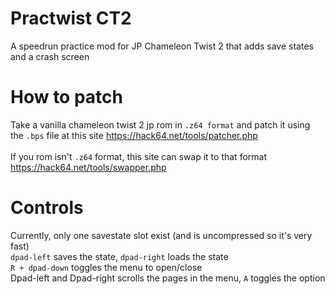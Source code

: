 # Practwist CT2
A speedrun practice mod for JP Chameleon Twist 2 that adds save states and a crash screen

# How to patch
Take a vanilla chameleon twist 2 jp rom in `.z64 format` and patch it using the `.bps` file at this site https://hack64.net/tools/patcher.php</br></br>
If you rom isn't `.z64` format, this site can swap it to that format https://hack64.net/tools/swapper.php

# Controls
Currently, only one savestate slot exist (and is uncompressed so it's very fast)</br>
`dpad-left` saves the state, `dpad-right` loads the state</br>
`R + dpad-down` toggles the menu to open/close</br>
Dpad-left and Dpad-right scrolls the pages in the menu, `A` toggles the option</br>
